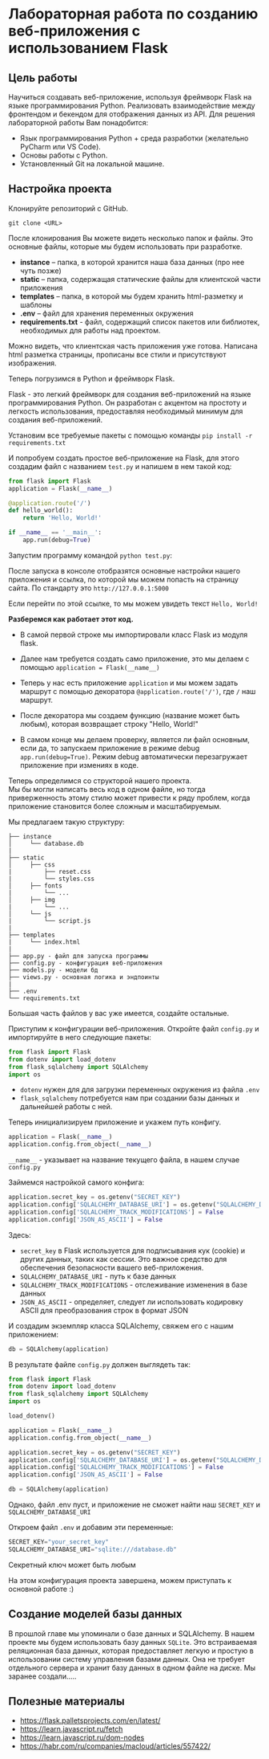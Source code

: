 # Лабораторная работа по созданию веб-приложения с использованием Flask

## Цель работы
Научиться создавать веб-приложение, используя фреймворк Flask на языке программирования Python. Реализовать взаимодействие между фронтендом и бекендом для отображения данных из API.
Для решения лабораторной работы Вам понадобится:
-	Язык программирования Python + среда разработки (желательно PyCharm или VS Code).
-	Основы работы с Python.
-	Установленный Git на локальной машине.

## Настройка проекта
Клонируйте репозиторий с GitHub.

```git clone <URL>```

После клонирования Вы можете видеть несколько папок и файлы. Это основные файлы, которые мы будем использовать при разработке. 
-	**instance** – папка, в которой хранится наша база данных (про нее чуть позже)
-	**static** – папка, содержащая статические файлы для клиентской части приложения
-	**templates** – папка, в которой мы будем хранить html-разметку и шаблоны
-	**.env** – файл для хранения переменных окружения 
- **requirements.txt** - файл, содержащий список пакетов или библиотек, необходимых для работы над проектом.
  
Можно видеть, что клиентская часть приложения уже готова. Написана html разметка страницы, прописаны все стили и присутствуют изображения.

Теперь погрузимся в Python и фреймворк Flask. 

Flask - это легкий фреймворк для создания веб-приложений на языке программирования Python. Он разработан с акцентом на простоту и легкость использования, предоставляя необходимый минимум для создания веб-приложений.

Установим все требуемые пакеты с помощью команды 
```pip install -r requirements.txt```

И попробуем создать простое веб-приложение на Flask, для этого создадим файл с названием ``test.py`` и напишем в нем такой код:

```python
from flask import Flask
application = Flask(__name__)

@application.route('/')
def hello_world():
    return 'Hello, World!'

if __name__ == '__main__':
    app.run(debug=True)
```
Запустим программу командой ```python test.py```:

После запуска в консоле отобразятся основные настройки нашего приложения и ссылка, по которой мы можем попасть на страницу сайта. По стандарту это ``http://127.0.0.1:5000``

Если перейти по этой ссылке, то мы можем увидеть текст ``Hello, World!``


**Разберемся как работает этот код.**

 - В самой первой строке мы импортировали класс Flask из модуля flask. 

 - Далее нам требуется создать само приложение, это мы делаем с помощью ``application = Flask(__name__)``

 - Теперь у нас есть приложение ``application`` и мы можем задать маршрут с помощью декоратора ``@application.route('/')``, где ``/`` наш маршрут. 

 - После декоратора мы создаем функцию (название может быть любым), которая возвращает строку "Hello, World!"

 - В самом конце мы делаем проверку, является ли файл основным, если да, то запускаем приложение в режиме debug ``app.run(debug=True)``. Режим debug автоматически перезагружает приложение при измениях в коде.

Теперь определимся со структорой нашего проекта.\
Мы бы могли написать весь код в одном файле, но тогда приверженность этому стилю может привести к ряду проблем, когда приложение становится более сложным и масштабируемым.

Мы предлагаем такую структуру:
```
├── instance
│     └── database.db
| 
├── static
│     ├── css
|         ├── reset.css
|         └── styles.css
│     ├── fonts
|         └── ...
│     ├── img
|         └── ...
│     └── js
|         └── script.js
| 
├── templates
|     └── index.html
| 
├── app.py - файл для запуска программы
├── config.py - конфигурация веб-приложения
├── models.py - модели бд
├── views.py - основная логика и эндпоинты
| 
├── .env
└── requirements.txt
```

Большая часть файлов у вас уже имеется, создайте остальные.

Приступим к конфигурации веб-приложения. Откройте файл ``config.py`` и импортируйте в него следующие пакеты:
```python
from flask import Flask
from dotenv import load_dotenv
from flask_sqlalchemy import SQLAlchemy
import os
```

- ``dotenv`` нужен для для загрузки переменных окружения из файла ``.env``
- ``flask_sqlalchemy`` потребуется нам при создании базы данных и дальнейшей работы с ней.

Теперь инициализируем приложение и укажем путь конфигу. 

```python
application = Flask(__name__)
application.config.from_object(__name__)
```

``__name__`` - указывает на название текущего файла, в нашем случае ``config.py``

Займемся настройкой самого конфига:
```python
application.secret_key = os.getenv("SECRET_KEY")
application.config['SQLALCHEMY_DATABASE_URI'] = os.getenv("SQLALCHEMY_DATABASE_URI")
application.config['SQLALCHEMY_TRACK_MODIFICATIONS'] = False
application.config['JSON_AS_ASCII'] = False
```

Здесь:
- ``secret_key`` в Flask используется для подписывания кук (cookie) и других данных, таких как сессии. Это важное средство для обеспечения безопасности вашего веб-приложения.
- ``SQLALCHEMY_DATABASE_URI`` - путь к базе данных
- ``SQLALCHEMY_TRACK_MODIFICATIONS`` - отслеживание изменения в базе данных
- ``JSON_AS_ASCII`` - определяет, следует ли использовать кодировку ASCII для преобразования строк в формат JSON

И создадим экземпляр класса SQLAlchemy, свяжем его с нашим приложением:
```python
db = SQLAlchemy(application)
```

В результате файле ``config.py`` должен выглядеть так:
```python
from flask import Flask
from dotenv import load_dotenv
from flask_sqlalchemy import SQLAlchemy
import os

load_dotenv()

application = Flask(__name__)
application.config.from_object(__name__)

application.secret_key = os.getenv("SECRET_KEY")
application.config['SQLALCHEMY_DATABASE_URI'] = os.getenv("SQLALCHEMY_DATABASE_URI")
application.config['SQLALCHEMY_TRACK_MODIFICATIONS'] = False
application.config['JSON_AS_ASCII'] = False

db = SQLAlchemy(application)
```

Однако, файл .env пуст, и приложение не сможет найти наш ``SECRET_KEY`` и ``SQLALCHEMY_DATABASE_URI``

Откроем файл ``.env`` и добавим эти переменные:

```python
SECRET_KEY="your_secret_key"
SQLALCHEMY_DATABASE_URI="sqlite:///database.db"
```
Секретный ключ может быть любым

На этом конфигурация проекта завершена, можем приступать к основной работе :)

## Создание моделей базы данных
В прошлой главе мы упоминали о базе данных и SQLAlchemy.
В нашем проекте мы будем использовать базу данных ``SQLite``. Это встраиваемая реляционная база данных, которая предоставляет легкую и простую в использовании систему управления базами данных. Она не требует отдельного сервера и хранит базу данных в одном файле на диске. Мы заранее создали.....

## Полезные материалы
-	https://flask.palletsprojects.com/en/latest/
-	https://learn.javascript.ru/fetch
-	https://learn.javascript.ru/dom-nodes
-	https://habr.com/ru/companies/macloud/articles/557422/
